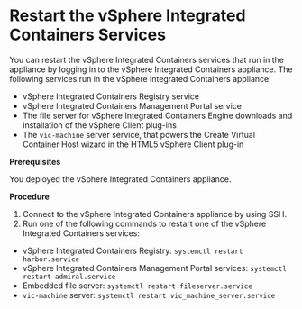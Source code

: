 # Restart the vSphere Integrated Containers Services #

You can restart the vSphere Integrated Containers services that run in the appliance by logging in to the vSphere Integrated Containers appliance. The following services run in the vSphere Integrated Containers appliance:

- vSphere Integrated Containers Registry service
- vSphere Integrated Containers Management Portal service
- The file server for vSphere Integrated Containers Engine downloads and installation of the vSphere Client plug-ins
- The `vic-machine` server service, that powers the Create Virtual Container Host wizard in the HTML5 vSphere Client plug-in

**Prerequisites**

You deployed the vSphere Integrated Containers appliance.

**Procedure**

1. Connect to the vSphere Integrated Containers appliance by using SSH.
2. Run one of the following commands to restart one of the vSphere Integrated Containers services:

  - vSphere Integrated Containers Registry: `systemctl restart harbor.service`
  - vSphere Integrated Containers Management Portal services: `systemctl restart admiral.service`
  - Embedded file server: `systemctl restart fileserver.service`
  - `vic-machine` server: `systemctl restart vic_machine_server.service`